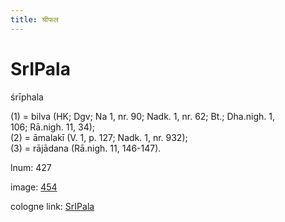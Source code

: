 ```yaml
---
title: श्रीफल
---
```


# SrIPala

śrīphala  <div n="P" />(1) = bilva (HK; Dgv; Na 1, nr. 90; Nadk. 1, nr. 62; Bt.; Dha.nigh. 1, <div n="lb" />106; Rā.nigh. 11, 34); <div n="P" />(2) = āmalakī (V. 1, p. 127; Nadk. 1, nr. 932); <div n="P" />(3) = rājādana (Rā.nigh. 11, 146-147).

lnum: 427

image: [454](https://www.sanskrit-lexicon.uni-koeln.de/scans/csl-apidev/servepdf.php?dict=snp&page=454)

cologne link: [SrIPala](https://sanskrit-lexicon.uni-koeln.de/scans/csl-apidev/getword.php?dict=snp&key=SrIPala)

